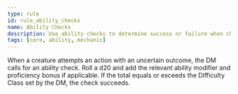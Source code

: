 ```yaml
---
type: rule
id: rule_ability_checks
name: Ability Checks
description: Use ability checks to determine success or failure when characters attempt tasks.
tags: [core, ability, mechanic]
---
```

When a creature attempts an action with an uncertain outcome, the DM calls for an ability check. Roll a d20 and add the relevant ability modifier and proficiency bonus if applicable. If the total equals or exceeds the Difficulty Class set by the DM, the check succeeds.
